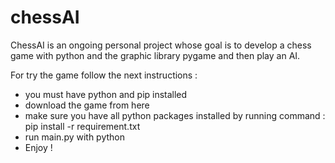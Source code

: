 # chessAI

ChessAI is an ongoing personal project whose goal is to develop a chess game with python and the graphic library pygame and then play an AI.

For try the game follow the next instructions :
- you must have python and pip installed
- download the game from here
- make sure you have all python packages installed by running command : pip install -r requirement.txt
- run main.py with python
- Enjoy !
